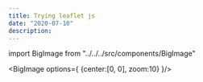 ```yaml
---
title: Trying leaflet js
date: "2020-07-10"
description: 
---
```


import BigImage from "../../../src/components/BigImage"

<BigImage options={ {center:[0, 0], zoom:10} }/>
